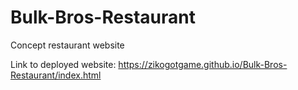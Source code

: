 # Bulk-Bros-Restaurant
Concept restaurant website

Link to deployed website: https://zikogotgame.github.io/Bulk-Bros-Restaurant/index.html
